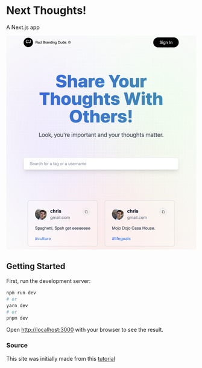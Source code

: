 # Next Thoughts!
A Next.js app

![screenshot](public/assets/images/screenshot.png)

## Getting Started

First, run the development server:

```bash
npm run dev
# or
yarn dev
# or
pnpm dev
```

Open [http://localhost:3000](http://localhost:3000) with your browser to see the result.


### Source
This site was initially made from this [tutorial](https://www.youtube.com/watch?v=wm5gMKuwSYk&list=LL&index=1)

